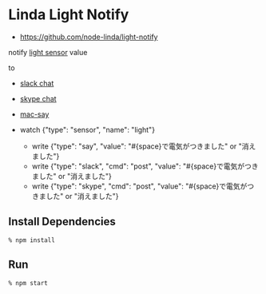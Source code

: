 Linda Light Notify
==================

- https://github.com/node-linda/light-notify

notify [light sensor](https://github.com/node-linda/arduino-sensor) value

to

- [slack chat](https://github.com/node-linda/slack-chat)
- [skype chat](https://github.com/node-linda/skype-chat)
- [mac-say](https://github.com/node-linda/mac-say)


- watch {"type": "sensor", "name": "light"}
  - write {"type": "say", "value": "#{space}で電気がつきました" or "消えました"}
  - write {"type": "slack", "cmd": "post", "value": "#{space}で電気がつきました" or "消えました"}
  - write {"type": "skype", "cmd": "post", "value": "#{space}で電気がつきました" or "消えました"}


## Install Dependencies

    % npm install


## Run

    % npm start

